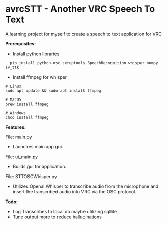 # avrcSTT - Another VRC Speech To Text
A learning project for myself to create a speech to text application for VRC

**Prerequisites:**

- Install python libraries
```
  pip install python-osc setuptools SpeechRecognition whisper numpy sv_ttk
```
- Install ffmpeg for whisper
```
# Linux
sudo apt update && sudo apt install ffmpeg

# MacOS
brew install ffmpeg

# Windows
chco install ffmpeg
```

**Features:**

File: main.py 

- Launches main app gui.

File: ui_main.py 

- Builds gui for application.

File: STTOSCWhisper.py 

- Utilizes Openai Whisper to transcribe audio from the microphone and insert the transcribed audio into VRC via the OSC protocol.

**Todo:**

- Log Transcribes to local db maybe utilizing sqllite
- Tune output more to reduce hallucinations

